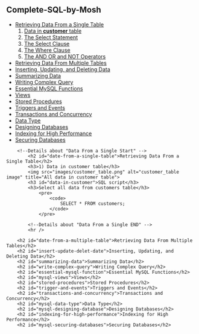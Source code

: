 <!DOCTYPE html>
<html>
<head>
    <meta charset="utf-8" />
    <meta http-equiv="X-UA-Compatible" content="IE=edge">
    <script type="text/javascript" 
        src="https://cdnjs.cloudflare.com/ajax/libs/highlight.js/9.15.8/highlight.min.js">
    </script>
    <!-- link for highlight.js -->
    <script>hljs.initHighlightingOnLoad();</script>
    <link rel="stylesheet"
    href="https://cdnjs.cloudflare.com/ajax/libs/highlight.js/9.15.8/styles/monokai.min.css" />
</head>
        
<body>        
        <h2>Complete-SQL-by-Mosh</h2>
        <ul>
        <li>
            <a href="#date-from-a-single-table">Retrieving Data From a Single Table</a>
            <ol>
                <li>
                    <a href="#data-in-customer">Data in <b>customer</b> table</a>
                </li>
                <li>
                    <a href="">The Select Statement</a>
                </li>
                <li>
                    <a href="#">The Select Clause</a>
                </li>
                <li>
                    <a href="#">The Where Clause</a>
                </li>              
                <li>
                    <a href="#">The AND OR and NOT Operators</a>
                </li>
            </ol>
        </li>
        <li>
            <a href="#date-from-a-multiple-table">Retrieving Data From Multiple Tables</a>
        </li>
        <li>
            <a href="#insert-update-delet-date">Inserting, Updating, and Deleting Data</a>
        </li>
        <li>
            <a href="#summarizing-data">Summarizing Data</a>
        </li>
        <li>
            <a href="#write-complex-query">Writing Complex Query</a>
        </li>
        <li>
            <a href="#essential-mysql-function">Essential MySQL Functions</a>
        </li>
        <li>
            <a href="#mysql-views">Views</a>
        </li>
        <li>
            <a href="#stored-procedures">Stored Procedures</a> 
        </li>
        <li>
            <a href="#trigger-and-events">Triggers and Events</a>
        </li>
        <li>
            <a href="#transactions-and-concurrency">Transactions and Concurrency</a>
        </li>
        <li>
            <a href="#mysql-data-type">Data Type</a>
        </li>
        <li>
            <a href="#mysql-designing-database">Designing Databases</a>
        </li>
        <li>
            <a href="#indexing-for-high-performance">Indexing for High Performance</a>
        </li>
        <li>
            <a href="#mysql-securing-databases">Securing Databases</a>
        </li>
        </ul>

        <!--Details about "Data From a Single Start" -->
            <h2 id="date-from-a-single-table">Retrieving Data From a Single Table</h2>
            <h3>1) Data in customer table</h3>
            <img src="images/customer_table.png" alt="customer_table image" title="All data in customer table"> 
            <h3 id="data-in-customer">SQL script</h3>    
            <h3>Select all data from customers table</h3>
                <pre>
                    <code>
                        SELECT * FROM customers;
                    </code>
                </pre>

            <!--Details about "Data From a Single END" -->
            <hr />
            
        <h2 id="date-from-a-multiple-table">Retrieving Data From Multiple Tables</h2>
        <h2 id="insert-update-delet-date">Inserting, Updating, and Deleting Data</h2>
        <h2 id="summarizing-data">Summarizing Data</h2>
        <h2 id="write-complex-query">Writing Complex Query</h2>
        <h2 id="essential-mysql-function">Essential MySQL Functions</h2>
        <h2 id="mysql-views">Views</h2>
        <h2 id="stored-procedures">Stored Procedures</h2>
        <h2 id="trigger-and-events">Triggers and Events</h2>
        <h2 id="transactions-and-concurrency">Transactions and Concurrency</h2>
        <h2 id="mysql-data-type">Data Type</h2>
        <h2 id="mysql-designing-database">Designing Databases</h2>
        <h2 id="indexing-for-high-performance">Indexing for High Performance</h2>
        <h2 id="mysql-securing-databases">Securing Databases</h2>
</body>
</html>
